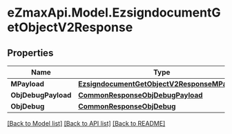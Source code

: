 
# eZmaxApi.Model.EzsigndocumentGetObjectV2Response

## Properties

Name | Type | Description | Notes
------------ | ------------- | ------------- | -------------
**MPayload** | [**EzsigndocumentGetObjectV2ResponseMPayload**](EzsigndocumentGetObjectV2ResponseMPayload.md) |  | 
**ObjDebugPayload** | [**CommonResponseObjDebugPayload**](CommonResponseObjDebugPayload.md) |  | [optional] 
**ObjDebug** | [**CommonResponseObjDebug**](CommonResponseObjDebug.md) |  | [optional] 

[[Back to Model list]](../README.md#documentation-for-models)
[[Back to API list]](../README.md#documentation-for-api-endpoints)
[[Back to README]](../README.md)

